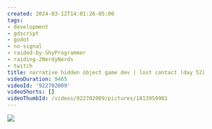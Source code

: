 ```yaml
---
created: 2024-03-12T14:01:26-05:00
tags:
- development
- gdscript
- godot
- no-signal
- raided-by-ShyProgrammer
- raiding-2NerdyNerds
- twitch
title: narrative hidden object game dev | lost contact (day 52)
videoDuration: 9465
videoId: '922702009'
videoShorts: []
videoThumbId: /videos/922702009/pictures/1813959981
---
```


![](20240312190126.jpg)
